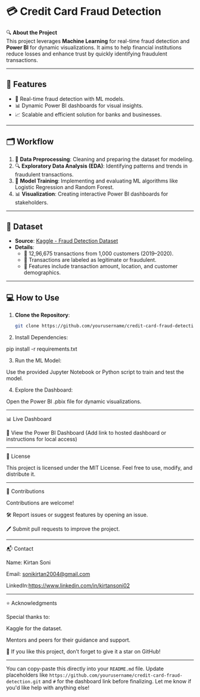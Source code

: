 
# 💳 Credit Card Fraud Detection  

🔍 **About the Project**  
This project leverages **Machine Learning** for real-time fraud detection and **Power BI** for dynamic visualizations. It aims to help financial institutions reduce losses and enhance trust by quickly identifying fraudulent transactions.  

---

## 🚀 Features  
- 🔗 Real-time fraud detection with ML models.  
- 📊 Dynamic Power BI dashboards for visual insights.  
- 📈 Scalable and efficient solution for banks and businesses.  

---

## 🗂️ Workflow  
1. 🧹 **Data Preprocessing**: Cleaning and preparing the dataset for modeling.  
2. 🔍 **Exploratory Data Analysis (EDA)**: Identifying patterns and trends in fraudulent transactions.  
3. 🤖 **Model Training**: Implementing and evaluating ML algorithms like Logistic Regression and Random Forest.  
4. 📊 **Visualization**: Creating interactive Power BI dashboards for stakeholders.  

---

## 📄 Dataset  
- **Source**: [Kaggle - Fraud Detection Dataset](https://www.kaggle.com/datasets/kartik2112/fraud-detection/data)  
- **Details**:  
  - 🛒 12,96,675 transactions from 1,000 customers (2019–2020).  
  - 🎯 Transactions are labeled as legitimate or fraudulent.  
  - 📍 Features include transaction amount, location, and customer demographics.  

---

## 💻 How to Use  
1. **Clone the Repository**:  
   ```bash
   git clone https://github.com/yourusername/credit-card-fraud-detection.git

2. Install Dependencies:

pip install -r requirements.txt


3. Run the ML Model:

Use the provided Jupyter Notebook or Python script to train and test the model.



4. Explore the Dashboard:

Open the Power BI .pbix file for dynamic visualizations.





---

📊 Live Dashboard

🔗 View the Power BI Dashboard (Add link to hosted dashboard or instructions for local access)


---

📜 License

This project is licensed under the MIT License. Feel free to use, modify, and distribute it.


---

🤝 Contributions

Contributions are welcome!

🛠️ Report issues or suggest features by opening an issue.

🖊️ Submit pull requests to improve the project.



---

📬 Contact

Name: Kirtan Soni

Email: sonikirtan2004@gmail.com

LinkedIn:https://www.linkedin.com/in/kirtansoni02


---

⭐ Acknowledgments

Special thanks to:

Kaggle for the dataset.

Mentors and peers for their guidance and support.


🎉 If you like this project, don’t forget to give it a star on GitHub!

---

You can copy-paste this directly into your `README.md` file. Update placeholders like `https://github.com/yourusername/credit-card-fraud-detection.git` and `#` for the dashboard link before finalizing. Let me know if you'd like help with anything else!

